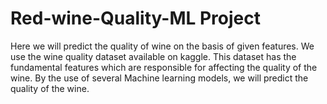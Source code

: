 # Red-wine-Quality-ML Project

Here we will predict the quality of wine on the basis of given features. We use the wine quality dataset available on kaggle. This dataset has the fundamental features which are responsible for affecting the quality of the wine. By the use of several Machine learning models, we will predict the quality of the wine.
